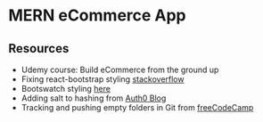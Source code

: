 # MERN eCommerce App

## Resources

- Udemy course: Build eCommerce from the ground up
- Fixing react-bootstrap styling [stackoverflow](https://stackoverflow.com/questions/49022773/ml-auto-is-not-pushing-navbar-links-to-the-right)
- Bootswatch styling [here](https://bootswatch.com/)
- Adding salt to hashing from [Auth0 Blog](https://auth0.com/blog/adding-salt-to-hashing-a-better-way-to-store-passwords/)
- Tracking and pushing empty folders in Git from [freeCodeCamp](https://www.freecodecamp.org/news/what-is-gitkeep/)
